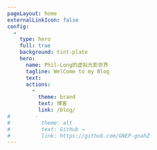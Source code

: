 ```yaml
---
pageLayout: home
externalLinkIcon: false
config:
  -
    type: hero
    full: true
    background: tint-plate
    hero:
      name: Phil-Long的虚拟光影世界
      tagline: WelCome to my Blog
      text: 
      actions:
        -
          theme: brand
          text: 博客
          link: /blog/
#        -
#          theme: alt
#          text: Github →
#          link: https://github.com/GNEP-gnahZ
---
```

